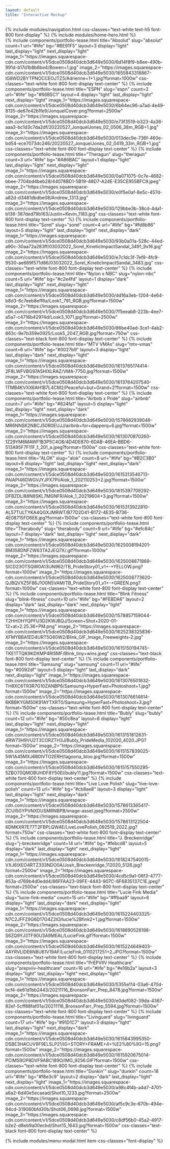 ```yaml
---
layout: default
title: "Interactive Mockup"
---
```

<div id="sizer" class="w-screen h-screen hidden absolute top-0 left-0"></div>
{% include modules/navigation.html css-classes="text-white text-h5 font-800 font-display" %}
{% include modules/home-hero.html %}
<div class="portfolio-items">
    {% include components/portfolio-tease.html 
        title="Absolut" slug="absolut" count=1 url="#life" bg="#BE91F5"
        layout=3 display="light" last_display="light" next_display="light"
        image_1="https://images.squarespace-cdn.com/content/v1/5dce0508d40dcb3d649e5030/6d14f8f9-b8ee-490b-991d-b17d1b8b6be4/Bowen+1.jpg"
        image_2="https://images.squarespace-cdn.com/content/v1/5dce0508d40dcb3d649e5030/1655843318867-IG8WD2BYTPNOCCEOJTZ5/Adrienne+1+1.jpg?format=1000w"
        css-classes="text-white font-800 font-display text-center" 
    %}
    {% include components/portfolio-tease.html 
        title="ESPN" slug="espn" count=2 url="#life" bg="#66B5C1"
        layout=4 display="light" last_display="light" next_display="light"
        image_1="https://images.squarespace-cdn.com/content/v1/5dce0508d40dcb3d649e5030/6b64ec96-a7ad-4e49-8135-de67e42b1fe9/JonquelCover.png?format=2500w"
        image_2="https://images.squarespace-cdn.com/content/v1/5dce0508d40dcb3d649e5030/e73f3519-b323-4a36-aaa3-bc1d3c7da2df/20220527_JonquelJones_02_0506_38m_RGB+1.jpg"
        image_3="https://images.squarespace-cdn.com/content/v1/5dce0508d40dcb3d649e5030/013dec9e-736f-460e-bd54-ece7073dc246/20220527_JonquelJones_02_0419_33m_RGB+1.jpg"
        css-classes="text-white font-800 font-display text-center" 
    %}
    {% include components/portfolio-tease.html 
        title="Theragun" slug="theragun" count=3 url="#life" bg="#A86BAC"
        layout=1 display="light" last_display="light" next_display="light"
        image_1="https://images.squarespace-cdn.com/content/v1/5dce0508d40dcb3d649e5030/0a071075-0c7e-4682-bbee-7704bd4beb28/44078BD1-5B19-48D7-A24E-E35CE955BFC9.jpeg"
        image_2="https://images.squarespace-cdn.com/content/v1/5dce0508d40dcb3d649e5030/e0f5e0af-8e5c-457d-a82d-d3481dbdbe08/Andrew_1313.jpg"
        image_3="https://images.squarespace-cdn.com/content/v1/5dce0508d40dcb3d649e5030/129bbe3b-38cd-4da1-b136-387ded79b163/Justin+Kevin_1183.jpg"
        css-classes="text-white font-800 font-display text-center" 
    %}
    {% include components/portfolio-tease.html 
        title="Sorel" slug="sorel" count=4 url="#life" bg="#fd8b86"
        layout=5 display="light" last_display="light" next_display="dark"
        image_1="https://images.squarespace-cdn.com/content/v1/5dce0508d40dcb3d649e5030/93b0a01a-528c-44ed-a90c-30aa72a283ff/03032022_Sorel_KineticImpactSandal_3491_9x16.jpg"
        image_2="https://images.squarespace-cdn.com/content/v1/5dce0508d40dcb3d649e5030/e7c1dc3f-7ef9-4fc9-9530-ae689f571d86/03032022_Sorel_KineticImpactSandal_3483.jpg"
        css-classes="text-white font-800 font-display text-center" 
    %}
    {% include components/portfolio-tease.html 
        title="Nylon x NBC" slug="nylon-nbc" count=5 url="#life" bg="#c2e4fd"
        layout=1 display="dark" last_display="light" next_display="light"
        image_1="https://images.squarespace-cdn.com/content/v1/5dce0508d40dcb3d649e5030/dd16a3eb-1204-4e64-b8d3-6c7eeb8eff6a/Look1_791_RGB.jpg?format=1500w"
        image_2="https://images.squarespace-cdn.com/content/v1/5dce0508d40dcb3d649e5030/7f5eeab8-223b-4ee7-a5a7-c4716b42974d/Look3_1071.jpg?format=2500w"
        image_3="https://images.squarespace-cdn.com/content/v1/5dce0508d40dcb3d649e5030/86be40ad-3ce1-4ab2-863c-9e7b359e0925/Look5_2047_RGB.jpg?format=750w"
        css-classes="text-black font-800 font-display text-center" 
    %}
    {% include components/portfolio-tease.html 
        title="MTV VMAs" slug="mtv-vmas" count=6 url="#life" bg="#0027b9"
        layout=3 display="light" last_display="dark" next_display="light"
        image_1="https://images.squarespace-cdn.com/content/v1/5dce0508d40dcb3d649e5030/1613765174414-2F8LWFVBG97A5HIXLRAZ/VMA-7750.jpg?format=1500w"
        image_2="https://images.squarespace-cdn.com/content/v1/5dce0508d40dcb3d649e5030/1613764207540-1TMB4KVXX6AH1B7L4CM2/Peaceful+but+Grand+2?format=1500w"
        css-classes="text-white font-800 font-display text-center" 
    %}
    {% include components/portfolio-tease.html 
        title="Airbnb x Pride" slug="airbnb" count=7 url="#life" bg="#624fa1"
        layout=5 display="light" last_display="light" next_display="dark"
        image_1="https://images.squarespace-cdn.com/content/v1/5dce0508d40dcb3d649e5030/1578682939048-MR6NNSK2NBCJ50R0EUJJ/airbnb+for+dapperq+6.jpg?format=1500w"
        image_2="https://images.squarespace-cdn.com/content/v1/5dce0508d40dcb3d649e5030/1613070870260-1Z29YM6MAWF1B3P5C4O8/4D4DE870-6DAB-46EA-BBD6-513A95F7F11F_1_201_a.jpeg?format=1500w"
        css-classes="text-white font-800 font-display text-center" 
    %}
    {% include components/portfolio-tease.html 
        title="ALOK" slug="alok" count=8 url="#life" bg="#B2C3B0"
        layout=6 display="light" last_display="light" next_display="dark"
        image_1="https://images.squarespace-cdn.com/content/v1/5dce0508d40dcb3d649e5030/1615313546713-PAIAPI46DWGVJYJPX7PI/Alok_1_202110253+2.jpg?format=1500w"
        image_2="https://images.squarespace-cdn.com/content/v1/5dce0508d40dcb3d649e5030/1615397708292-DFBZDLI88N8SKL7MGNFR/Alok_1_20219604+3.jpg?format=1500w"
        image_3="https://images.squarespace-cdn.com/content/v1/5dce0508d40dcb3d649e5030/1615313922810-AL57TULTYKA4QGXJMRWT/B77D2D41-B172-4E35-B736-4E08715FD6E8.jpg?format=1500w"
        css-classes="text-white font-800 font-display text-center" 
    %}
    {% include components/portfolio-tease.html 
        title="Therabody" slug="therabody" count=9 url="#life" bg="#efc84c"
        layout=7 display="dark" last_display="light" next_display="dark"
        image_1="https://images.squarespace-cdn.com/content/v1/5dce0508d40dcb3d649e5030/1625008194201-8M358DNFZW63TA2JEQ7X/.gif?format=1000w"
        image_2="https://images.squarespace-cdn.com/content/v1/5dce0508d40dcb3d649e5030/1625008871869-SICD23OTSQW0A13UN962/TB_PrideStory01_v1+-+YELLOW.png?format=1000w"
        image_3="https://images.squarespace-cdn.com/content/v1/5dce0508d40dcb3d649e5030/1625008773620-QJBQVXZ5F86J1O0N5VAM/TB_PrideStory01_v1+-+GREEN.png?format=1000w"
        css-classes="text-white font-800 font-display text-center" 
    %}
    {% include components/portfolio-tease.html 
        title="Blink Fitness" slug="blink-fitness" count=10 url="#life" bg="#FEBDA6"
        layout=2 display="dark" last_display="dark" next_display="light"
        image_1="https://images.squarespace-cdn.com/content/v1/5dce0508d40dcb3d649e5030/1578857159044-T2HHOHYQPFU3D2KWJBQJ/Screen+Shot+2020-01-12+at+2.25.36+PM.png"
        image_2="https://images.squarespace-cdn.com/content/v1/5dce0508d40dcb3d649e5030/1625238325836-XFMYBBA1ED4URT5G60W2/Blink_GIF_Image_Freeweights-2.jpg"
        image_3="https://images.squarespace-cdn.com/content/v1/5dce0508d40dcb3d649e5030/1615150194745-TKE1TTQK9KDXMP4RI5MF/Blink_tiny+wins.jpeg"
        css-classes="text-black font-800 font-display text-center" 
    %}
    {% include components/portfolio-tease.html 
        title="Samsung" slug="samsung" count=11 url="#life" bg="#0092df"
        layout=5 display="light" last_display="dark" next_display="light"
        image_1="https://images.squarespace-cdn.com/content/v1/5dce0508d40dcb3d649e5030/1613076501632-TH6XC6TR3R7G10ZANBP6/Samsung+HyperFast+Photoshoot+1.jpg?format=1500w"
        image_2="https://images.squarespace-cdn.com/content/v1/5dce0508d40dcb3d649e5030/1613076614814-6KBBKYGM50K91AYTXRT0/Samsung+HyperFast+Photoshoot+3.jpg?format=1500w"
        css-classes="text-white font-800 font-display text-center" 
    %}
    {% include components/portfolio-tease.html 
        title="Bubly" slug="bubly" count=12 url="#life" bg="#50c8ea"
        layout=8 display="light" last_display="light" next_display="light"
        image_1="https://images.squarespace-cdn.com/content/v1/5dce0508d40dcb3d649e5030/1613151812831-4RW73H9VU2T3CORZTH3J/Bubly_PrideMedia_102020_4020.JPG?format=1500w"
        image_2="https://images.squarespace-cdn.com/content/v1/5dce0508d40dcb3d649e5030/1615157839025-5W1A45MXJ6B0IVTO2ERH/lagoona_bloo.jpg?format=1500w"
        image_3="https://images.squarespace-cdn.com/content/v1/5dce0508d40dcb3d649e5030/1615157550295-5ZBO70QMOBUHDF8Y50EI/bubly11.jpg?format=1500w"
        css-classes="text-white font-800 font-display text-center" 
    %}
    {% include components/portfolio-tease.html 
        title="Live Love Polish" slug="live-love-polish" count=13 url="#life" bg="#cb8ae8"
        layout=3 display="light" last_display="light" next_display="dark"
        image_1="https://images.squarespace-cdn.com/content/v1/5dce0508d40dcb3d649e5030/1578613365417-ZCUI5GYPVNXDUSMRNBPB/image-asset.jpeg?format=2500w"
        image_2="https://images.squarespace-cdn.com/content/v1/5dce0508d40dcb3d649e5030/1578613122504-6DMKXR7E77T2FBPLQW4E/LiveLovePolish_092519_2022.jpg?format=750w"
        css-classes="text-white font-800 font-display text-center" 
    %}
    {% include components/portfolio-tease.html 
        title="J. Breckenridge" slug="j-breckenridge" count=14 url="#life" bg="#febcd8"
        layout=5 display="dark" last_display="light" next_display="light"
        image_1="https://images.squarespace-cdn.com/content/v1/5dce0508d40dcb3d649e5030/1618247540015-VXJ6IXEO4RTZ333NDO0A/Josh_Breckenridge_112020_5126.jpg?format=2500w"
        image_2="https://images.squarespace-cdn.com/content/v1/5dce0508d40dcb3d649e5030/4cd5c9a1-06f3-4777-853a-d769b4d0edd4/86FFAA23-09FE-4443-907C-6F6835137C1E.jpeg?format=2500w"
        css-classes="text-black font-800 font-display text-center" 
    %}
    {% include components/portfolio-tease.html 
        title="Lucie Fink Media" slug="lucie-fink-media" count=15 url="#life" bg="#ffbaa9"
        layout=6 display="light" last_display="dark" next_display="light"
        image_1="https://images.squarespace-cdn.com/content/v1/5dce0508d40dcb3d649e5030/1615224403325-N7C2JFFZ9G6D17G4Z2IO/lucie%2Bfink2+1.jpg?format=1500w"
        image_2="https://images.squarespace-cdn.com/content/v1/5dce0508d40dcb3d649e5030/1618690528198-S6ZQ9YJ3TF90U3A9MEAL/LucieFink.gif?format=1500w"
        image_3="https://images.squarespace-cdn.com/content/v1/5dce0508d40dcb3d649e5030/1615224649403-4AYRVLIDE6N8U61V19AF/LucieFink_0110217251+2.JPG?format=1500w"
        css-classes="text-white font-800 font-display text-center" 
    %}
    {% include components/portfolio-tease.html 
        title="PrEPVIIV Healthcare" slug="prepviiv-healthcare" count=16 url="#life" bg="#e16b2a"
        layout=3 display="light" last_display="light" next_display="light"
        image_1="https://images.squarespace-cdn.com/content/v1/5dce0508d40dcb3d649e5030/5355e114-03a6-470d-bcf4-de61d1bb2443/20211116_BronsonFarr_Prep_8478.jpg?format=1500w"
        image_2="https://images.squarespace-cdn.com/content/v1/5dce0508d40dcb3d649e5030/e0def082-39da-4367-82ef-5cff88faf01a/20211116_BronsonFarr_Prep_5594.jpg?format=1500w"
        css-classes="text-white font-800 font-display text-center" 
    %}
    {% include components/portfolio-tease.html 
        title="Livinguard" slug="livinguard" count=17 url="#life" bg="#91D1C7"
        layout=3 display="light" last_display="light" next_display="dark"
        image_1="https://images.squarespace-cdn.com/content/v1/5dce0508d40dcb3d649e5030/1615843995350-DSBE3HACUV9F9EL5LP21/IG+STORY+FRAME+4+%E2%80%93+15.png?format=1500w"
        image_2="https://images.squarespace-cdn.com/content/v1/5dce0508d40dcb3d649e5030/1615920675014-PCIMS9OP8DVF9ABC189O/IMG_9256.GIF?format=1500w"
        css-classes="text-white font-800 font-display text-center" 
    %}
    {% include components/portfolio-tease.html 
        title="Dunkin'" slug="dunkin" count=18 url="#life" bg="#f8e3c9"
        layout=2 display="dark" last_display="light" next_display="light"
        image_1="https://images.squarespace-cdn.com/content/v1/5dce0508d40dcb3d649e5030/a98c4f4b-a4d7-4701-a6a2-6d40e5ecaead/Shot10_1233.jpg?format=2500w"
        image_2="https://images.squarespace-cdn.com/content/v1/5dce0508d40dcb3d649e5030/af5c9c3e-670b-494e-94cd-319060bfd30b/Shot06_0698.jpg?format=1500w"
        image_3="https://images.squarespace-cdn.com/content/v1/5dce0508d40dcb3d649e5030/c8df56b0-45a2-4917-b2e2-d8eb9a00ecbd/Shot15_1643.jpg?format=1500w"
        css-classes="text-black font-800 font-display text-center" 
    %}
</div>

{% include modules/menu-modal.html item-css-classes="font-display" %}